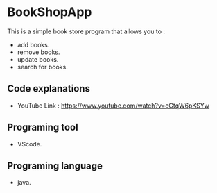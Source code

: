 
# BookShopApp 
This is a simple book store program that allows you to : 

- add books.
- remove books.
-  update books.
- search for books.

## Code explanations
- YouTube Link : https://www.youtube.com/watch?v=cGtqW6pKSYw

## Programing tool
- VScode.

## Programing language
- java.

